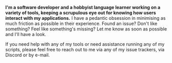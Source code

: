 **I'm a software developer and a hobbyist language learner working on a variety of tools, keeping a scrupulous eye out for knowing how users interact with my applications.** I have a pedantic obsession in minimising as much friction as possible in their experience. Found an issue? Don't like something? Feel like something's missing? Let me know as soon as possible and I'll have a look.

If you need help with any of my tools or need assistance running any of my scripts, please feel free to reach out to me via any of my issue trackers, via Discord or by e-mail.
